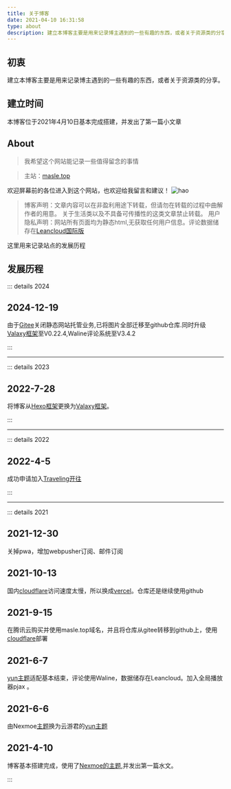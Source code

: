 ```yaml
---
title: 关于博客
date: 2021-04-10 16:31:58
type: about
description: 建立本博客主要是用来记录博主遇到的一些有趣的东西，或者关于资源类的分享。本博客位于2021年4月10日基本完成搭建，并发出了第一篇博文。
---
```



## 初衷
建立本博客主要是用来记录博主遇到的一些有趣的东西，或者关于资源类的分享。

## 建立时间
本博客位于2021年4月10日基本完成搭建，并发出了第一篇小文章

## About

<div class="info">

> 我希望这个网站能记录一些值得留念的事情

</div>

<div class="success">

> 主站：[masle.top](https://masle.top/)


</div>

欢迎屏幕前的各位进入到这个网站，也欢迎给我留言和建议！
![hao](https://cdn.jsdelivr.net/gh/masle1/p@main/img/biaoqing/good.jpg)


<div class="danger">

> 博客声明：文章内容可以在非盈利用途下转载，但请勿在转载的过程中曲解作者的用意。
关于生活类以及不具备可传播性的这类文章禁止转载。
用户隐私声明：网站所有页面均为静态html,无获取任何用户信息。评论数据储存在[Leancloud国际版](https://console.leancloud.app/)

</div>

这里用来记录站点的发展历程

## 发展历程

::: details 2024

## 2024-12-19
由于[Gitee](https://gitee.com/)关闭静态网站托管业务,已将图片全部迁移至github仓库.同时升级[Valaxy框架](https://github.com/YunYouJun/valaxy)至V0.22.4,Waline评论系统至V3.4.2

:::

---

::: details 2023

## 2022-7-28
将博客从[Hexo框架](https://github.com/hexojs/hexo)更换为[Valaxy框架](https://github.com/YunYouJun/valaxy)。

:::

---

::: details 2022

## 2022-4-5
成功申请加入[Traveling开往](https://travellings.link/)

:::

---

::: details 2021

## 2021-12-30
关掉pwa，增加webpusher订阅、邮件订阅

## 2021-10-13
国内[cloudflare](https://dash.cloudflare.com/)访问速度太慢，所以换成[vercel](https://vercel.com/)。仓库还是继续使用github

## 2021-9-15
在腾讯云购买并使用masle.top域名，并且将仓库从gitee转移到github上，使用[cloudflare](https://dash.cloudflare.com/)部署

## 2021-6-7
[yun主题](https://github.com/YunYouJun/hexo-theme-yun)适配基本结束，评论使用Waline，数据储存在Leancloud。加入全局播放器pjax 。

## 2021-6-6 
由Nexmoe[主题](https://github.com/theme-nexmoe/hexo-theme-nexmoe)换为云游君的[yun主题](https://github.com/YunYouJun/hexo-theme-yun)

## 2021-4-10
博客基本搭建完成，使用了[Nexmoe的主题](https://github.com/theme-nexmoe/hexo-theme-nexmoe),并发出第一篇水文。

:::
